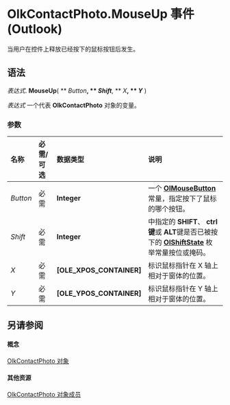 
# OlkContactPhoto.MouseUp 事件 (Outlook)

当用户在控件上释放已经按下的鼠标按钮后发生。


## 语法

 _表达式_. **MouseUp**( ** _Button_**, ** _Shift_**, ** _X_**, ** _Y_** )

 _表达式_ 一个代表 **OlkContactPhoto** 对象的变量。


### 参数



|**名称**|**必需/可选**|**数据类型**|**说明**|
|:-----|:-----|:-----|:-----|
| _Button_|必需|**Integer**|一个  **[OlMouseButton](f654f074-f7e7-6128-9d7d-8ec6adbfe5f7.md)** 常量，指定按下了鼠标的哪个按钮。|
| _Shift_|必需|**Integer**|中指定的 **SHIFT**、  **ctrl 键**或 **ALT**键是否已被按下的 **[OlShiftState](f71dd27d-6930-1450-e8e9-11ab1eace6ca.md)** 枚举常量按位或掩码。|
| _X_|必需|**[OLE_XPOS_CONTAINER]**|标识鼠标指针在 X 轴上相对于窗体的位置。|
| _Y_|必需|**[OLE_YPOS_CONTAINER]**|标识鼠标指针在 Y 轴上相对于窗体的位置。|

## 另请参阅


#### 概念


[OlkContactPhoto 对象](eea9a5d0-c208-dbf9-39e1-93614fb98d1e.md)
#### 其他资源


[OlkContactPhoto 对象成员](0da5300a-5079-c330-9b0b-1316ad11772a.md)